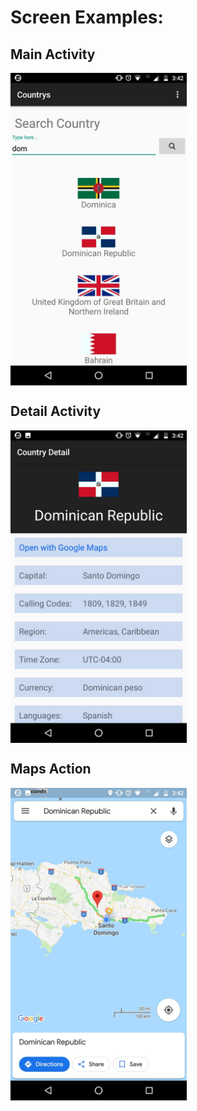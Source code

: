 # Screen Examples:

## Main Activity
<img src="https://raw.githubusercontent.com/vitolrosario/AndroidTask-3/master/app/src/main/res/drawable/sc_main_.jpeg" align="center" height="500px" width="282px"/>

## Detail Activity
<img src="https://raw.githubusercontent.com/vitolrosario/AndroidTask-3/master/app/src/main/res/drawable/sc_detail.jpeg" align="center" height="500px" width="282px"/>

## Maps Action
<img src="https://raw.githubusercontent.com/vitolrosario/AndroidTask-3/master/app/src/main/res/drawable/sc_maps.jpeg" align="center" height="500px" width="282px"/>